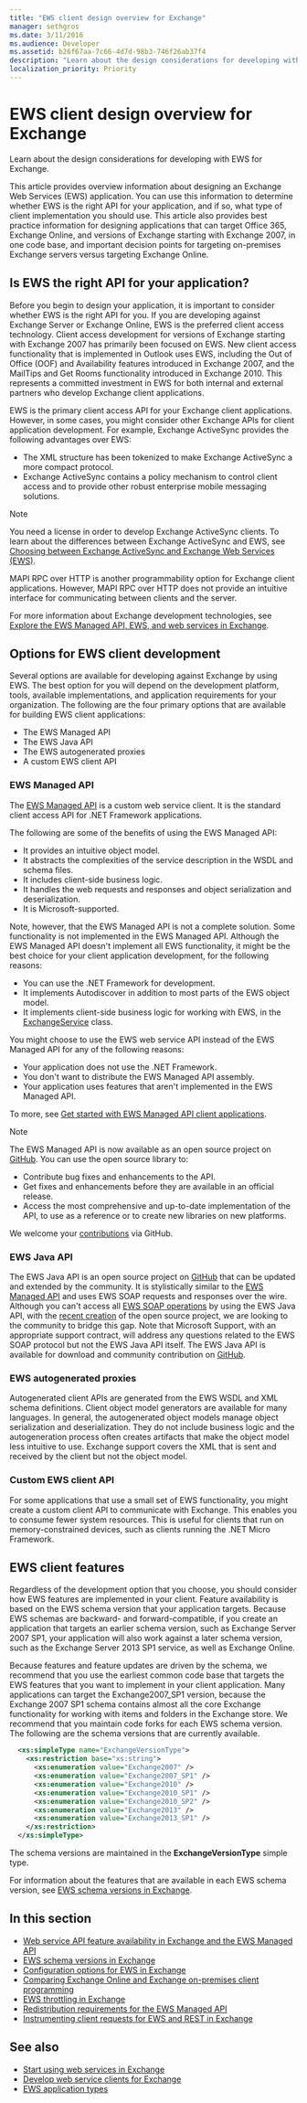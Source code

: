 ```yaml
---
title: "EWS client design overview for Exchange"
manager: sethgros
ms.date: 3/11/2016
ms.audience: Developer
ms.assetid: b26f67aa-7c66-4d7d-98b3-746f26ab37f4
description: "Learn about the design considerations for developing with EWS for Exchange."
localization_priority: Priority
---
```


# EWS client design overview for Exchange

Learn about the design considerations for developing with EWS for Exchange.
  
This article provides overview information about designing an Exchange Web Services (EWS) application. You can use this information to determine whether EWS is the right API for your application, and if so, what type of client implementation you should use. This article also provides best practice information for designing applications that can target Office 365, Exchange Online, and versions of Exchange starting with Exchange 2007, in one code base, and important decision points for targeting on-premises Exchange servers versus targeting Exchange Online.
  
## Is EWS the right API for your application?

Before you begin to design your application, it is important to consider whether EWS is the right API for you. If you are developing against Exchange Server or Exchange Online, EWS is the preferred client access technology. Client access development for versions of Exchange starting with Exchange 2007 has primarily been focused on EWS. New client access functionality that is implemented in Outlook uses EWS, including the Out of Office (OOF) and Availability features introduced in Exchange 2007, and the MailTips and Get Rooms functionality introduced in Exchange 2010. This represents a committed investment in EWS for both internal and external partners who develop Exchange client applications.
  
EWS is the primary client access API for your Exchange client applications. However, in some cases, you might consider other Exchange APIs for client application development. For example, Exchange ActiveSync provides the following advantages over EWS:
  
- The XML structure has been tokenized to make Exchange ActiveSync a more compact protocol.  
- Exchange ActiveSync contains a policy mechanism to control client access and to provide other robust enterprise mobile messaging solutions.

> [!NOTE]
> You need a license in order to develop Exchange ActiveSync clients. To learn about the differences between Exchange ActiveSync and EWS, see [Choosing between Exchange ActiveSync and Exchange Web Services (EWS)](https://msdn.microsoft.com/library/dn144954%28v=exchg.140%29.aspx).
  
MAPI RPC over HTTP is another programmability option for Exchange client applications. However, MAPI RPC over HTTP does not provide an intuitive interface for communicating between clients and the server.
  
For more information about Exchange development technologies, see [Explore the EWS Managed API, EWS, and web services in Exchange](explore-the-ews-managed-api-ews-and-web-services-in-exchange.md).
  
## Options for EWS client development

Several options are available for developing against Exchange by using EWS. The best option for you will depend on the development platform, tools, available implementations, and application requirements for your organization. The following are the four primary options that are available for building EWS client applications:
  
- The EWS Managed API
- The EWS Java API
- The EWS autogenerated proxies
- A custom EWS client API

### EWS Managed API

The [EWS Managed API](https://aka.ms/ews-managed-api-readme) is a custom web service client. It is the standard client access API for .NET Framework applications. 
  
The following are some of the benefits of using the EWS Managed API:
  
- It provides an intuitive object model.
- It abstracts the complexities of the service description in the WSDL and schema files.
- It includes client-side business logic.
- It handles the web requests and responses and object serialization and deserialization.
- It is Microsoft-supported.

Note, however, that the EWS Managed API is not a complete solution. Some functionality is not implemented in the EWS Managed API. Although the EWS Managed API doesn't implement all EWS functionality, it might be the best choice for your client application development, for the following reasons:
  
- You can use the .NET Framework for development.
- It implements Autodiscover in addition to most parts of the EWS object model.
- It implements client-side business logic for working with EWS, in the [ExchangeService](https://msdn.microsoft.com/library/office/microsoft.exchange.webservices.data.exchangeservice%28v=exchg.80%29.aspx) class.

You might choose to use the EWS web service API instead of the EWS Managed API for any of the following reasons:
  
- Your application does not use the .NET Framework. 
- You don't want to distribute the EWS Managed API assembly. 
- Your application uses features that aren't implemented in the EWS Managed API.

To  more, see [Get started with EWS Managed API client applications](get-started-with-ews-managed-api-client-applications.md).
  
> [!NOTE]
> The EWS Managed API is now available as an open source project on [GitHub](https://aka.ms/ews-managed-api-github). You can use the open source library to:
>
> - Contribute bug fixes and enhancements to the API. 
> - Get fixes and enhancements before they are available in an official release.
> - Access the most comprehensive and up-to-date implementation of the API, to use as a reference or to create new libraries on new platforms.
>
> We welcome your [contributions](https://github.com/OfficeDev/ews-managed-api/blob/main/CONTRIBUTING.md) via GitHub.
  
### EWS Java API

The EWS Java API is an open source project on [GitHub](https://github.com/OfficeDev/ews-java-api) that can be updated and extended by the community. It is stylistically similar to the [EWS Managed API](https://msdn.microsoft.com/library/office/jj220535%28v=exchg.80%29.aspx) and uses EWS SOAP requests and responses over the wire. Although you can't access all [EWS SOAP operations](https://msdn.microsoft.com/library/cf6fd871-9a65-4f34-8557-c8c71dd7ce09%28Office.15%29.aspx) by using the EWS Java API, with the [recent creation](https://blogs.office.com/2014/08/28/open-sourcing-exchange-web-services-ews-java-api/) of the open source project, we are looking to the community to bridge this gap. Note that Microsoft Support, with an appropriate support contract, will address any questions related to the EWS SOAP protocol but not the EWS Java API itself. The EWS Java API is available for download and community contribution on [GitHub](https://github.com/OfficeDev/ews-java-api).

### EWS autogenerated proxies

Autogenerated client APIs are generated from the EWS WSDL and XML schema definitions. Client object model generators are available for many languages. In general, the autogenerated object models manage object serialization and deserialization. They do not include business logic and the autogeneration process often creates artifacts that make the object model less intuitive to use. Exchange support covers the XML that is sent and received by the client but not the object model.
  
### Custom EWS client API

For some applications that use a small set of EWS functionality, you might create a custom client API to communicate with Exchange. This enables you to consume fewer system resources. This is useful for clients that run on memory-constrained devices, such as clients running the .NET Micro Framework.
  
## EWS client features

<a name="EWSFeatures"> </a>

Regardless of the development option that you choose, you should consider how EWS features are implemented in your client. Feature availability is based on the EWS schema version that your application targets. Because EWS schemas are backward- and forward-compatible, if you create an application that targets an earlier schema version, such as Exchange Server 2007 SP1, your application will also work against a later schema version, such as the Exchange Server 2013 SP1 service, as well as Exchange Online.
  
Because features and feature updates are driven by the schema, we recommend that you use the earliest common code base that targets the EWS features that you want to implement in your client application. Many applications can target the Exchange2007_SP1 version, because the Exchange 2007 SP1 schema contains almost all the core Exchange functionality for working with items and folders in the Exchange store. We recommend that you maintain code forks for each EWS schema version. The following are the schema versions that are currently available.
  
```XML
  <xs:simpleType name="ExchangeVersionType">
    <xs:restriction base="xs:string">
      <xs:enumeration value="Exchange2007" />
      <xs:enumeration value="Exchange2007_SP1" />
      <xs:enumeration value="Exchange2010" />
      <xs:enumeration value="Exchange2010_SP1" />
      <xs:enumeration value="Exchange2010_SP2" />
      <xs:enumeration value="Exchange2013" />
      <xs:enumeration value="Exchange2013_SP1" />
    </xs:restriction>
  </xs:simpleType>
```

The schema versions are maintained in the **ExchangeVersionType** simple type.
  
For information about the features that are available in each EWS schema version, see [EWS schema versions in Exchange](ews-schema-versions-in-exchange.md).
  
## In this section

- [Web service API feature availability in Exchange and the EWS Managed API](web-service-api-feature-availability-in-exchange-and-the-ews-managed-api.md)
- [EWS schema versions in Exchange](ews-schema-versions-in-exchange.md)  
- [Configuration options for EWS in Exchange](configuration-options-for-ews-in-exchange.md)  
- [Comparing Exchange Online and Exchange on-premises client programming](comparing-exchange-online-and-exchange-on-premises-client-programming.md)
- [EWS throttling in Exchange](ews-throttling-in-exchange.md)  
- [Redistribution requirements for the EWS Managed API](redistribution-requirements-for-the-ews-managed-api.md)  
- [Instrumenting client requests for EWS and REST in Exchange](instrumenting-client-requests-for-ews-and-rest-in-exchange.md)

## See also

- [Start using web services in Exchange](start-using-web-services-in-exchange.md)
- [Develop web service clients for Exchange](develop-web-service-clients-for-exchange.md)
- [EWS application types](ews-application-types.md)
